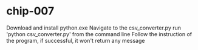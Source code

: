 # chip-007
Download and install python.exe
Navigate to the csv_converter.py
run 'python csv_converter.py' from the command line
Follow the instruction of the program, if successful, it won't return any message
